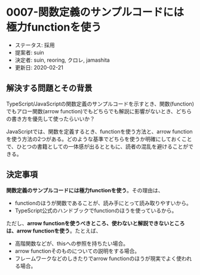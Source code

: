 # 0007-関数定義のサンプルコードには極力functionを使う

* ステータス: 採用 
* 提案者: suin
* 決定者: suin, reoring,  クロレ, jamashita
* 更新日: 2020-02-21

## 解決する問題とその背景

TypeScript/JavaScriptの関数定義のサンプルコードを示すとき、関数\(function\)でもアロー関数\(arrow function\)でもどちらでも解説に影響がないとき、どちらの書き方を優先して使ったらいいか？

JavaScriptでは、関数を定義するとき、functionを使う方法と、arrow functionを使う方法の2つがある。どのような基準でどちらを使うか明確にしておくことで、ひとつの書籍としての一体感が出るとともに、読者の混乱を避けることができる。

## 決定事項

**関数定義のサンプルコードには極力functionを使う**。その理由は、

* functionのほうが関数であることが、読み手にとって読み取りやすいから。
* TypeScript公式のハンドブックでfunctionのほうを使っているから。

ただし、**arrow functionを使うべきところ、使わないと解説できないところは、arrow functionを使う**。たとえば、

* 高階関数などが、thisへの参照を持ちたい場合。
* arrow functionそのものについての説明をする場合。
* フレームワークなどのしきたりでarrow functionのほうが現実でよく使われる場合。

